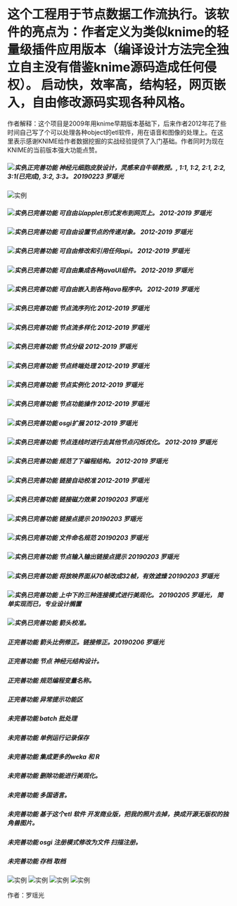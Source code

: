 # 这个工程用于节点数据工作流执行。该软件的亮点为：作者定义为类似knime的轻量级插件应用版本（编译设计方法完全独立自主没有借鉴knime源码造成任何侵权）。 启动快，效率高，结构轻，网页嵌入，自由修改源码实现各种风格。

作者解释：这个项目是2009年用knime早期版本基础下，后来作者2012年花了些时间自己写了个可以处理各种object的etl软件，用在语音和图像的处理上。在这里表示感谢KNIME给作者数据挖掘的实战经验提供了入门基础。作者同时为现在KNIME的当前版本强大功能点赞。

##### ![实例](http://progressed.io/bar/90?title=completed)正完善功能 神经元细胞皮肤设计，灵感来自牛顿教授。, 1:1, 1:2, 2:1, 2:2, 3:1(已完成), 3:2, 3:3。 20190223 罗瑶光
![实例](https://github.com/yaoguangluo/ETL_Unicorn/blob/master/nerocell.jpg)

##### ![实例](http://progressed.io/bar/100?title=completed)已完善功能 可自由以applet形式发布到网页上。 2012-2019 罗瑶光
##### ![实例](http://progressed.io/bar/100?title=completed)已完善功能 可自由设置节点的传递对象。 2012-2019 罗瑶光
##### ![实例](http://progressed.io/bar/100?title=completed)已完善功能 可自由修改和引用任何api。 2012-2019 罗瑶光
##### ![实例](http://progressed.io/bar/100?title=completed)已完善功能 可自由集成各种javaUI组件。 2012-2019 罗瑶光
##### ![实例](http://progressed.io/bar/100?title=completed)已完善功能 可自由嵌入到各种java程序中。 2012-2019 罗瑶光
##### ![实例](http://progressed.io/bar/100?title=completed)已完善功能 节点流序列化 2012-2019 罗瑶光
##### ![实例](http://progressed.io/bar/100?title=completed)已完善功能 节点流多样化 2012-2019 罗瑶光
##### ![实例](http://progressed.io/bar/100?title=completed)已完善功能 节点分级 2012-2019 罗瑶光
##### ![实例](http://progressed.io/bar/100?title=completed)已完善功能 节点终端处理 2012-2019 罗瑶光
##### ![实例](http://progressed.io/bar/100?title=completed)已完善功能 节点实例化 2012-2019 罗瑶光
##### ![实例](http://progressed.io/bar/100?title=completed)已完善功能 节点功能操作 2012-2019 罗瑶光
##### ![实例](http://progressed.io/bar/100?title=completed)已完善功能 osgi扩展 2012-2019 罗瑶光
##### ![实例](http://progressed.io/bar/100?title=completed)已完善功能 节点连线时进行去其他节点闪烁优化。 2012-2019 罗瑶光
##### ![实例](http://progressed.io/bar/100?title=completed)已完善功能 规范了下编程结构。 2012-2019 罗瑶光
##### ![实例](http://progressed.io/bar/100?title=completed)已完善功能 链接自动校准 2012-2019 罗瑶光
##### ![实例](http://progressed.io/bar/100?title=completed)已完善功能 链接磁力效果 20190203 罗瑶光
##### ![实例](http://progressed.io/bar/100?title=completed)已完善功能 链接点提示 20190203 罗瑶光
##### ![实例](http://progressed.io/bar/100?title=completed)已完善功能 文件命名规范 20190203 罗瑶光
##### ![实例](http://progressed.io/bar/100?title=completed)已完善功能 节点输入输出链接点提示 20190203 罗瑶光
##### ![实例](http://progressed.io/bar/100?title=completed)已完善功能 将放映界面从70帧改成32帧，有效滤燥 20190203 罗瑶光
##### ![实例](http://progressed.io/bar/100?title=completed)已完善功能 上中下的三种连接模式进行美观化。 20190205 罗瑶光， 简单实现而已，专业设计搁置
##### ![实例](http://progressed.io/bar/100?title=completed)已完善功能 箭头校准。
##### 正完善功能 箭头比例修正。链接修正。20190206 罗瑶光

##### 正完善功能 节点 神经元结构设计。

##### 正完善功能 规范编程变量名称。
##### 正完善功能 异常提示功能区
##### 未完善功能 batch 批处理
##### 未完善功能 单例运行记录保存
##### 未完善功能 集成更多的weka 和 R 
##### 未完善功能 删除功能进行美观化。
##### 未完善功能 多国语言。
##### 未完善功能 基于这个etl 软件 开发商业版，把我的照片去掉，换成开源无版权的独角兽图片。
##### 未完善功能 osgi 注册模式修改为文件 扫描注册。
##### 未完善功能 存档 取档


![实例](https://github.com/yaoguangluo/ETL-unicorn/blob/master/6.png)
![实例](https://github.com/yaoguangluo/ETL_Unicorn/blob/master/2.jpg)
![实例](https://github.com/yaoguangluo/ETL_Unicorn/blob/master/3.jpg)
![实例](https://github.com/yaoguangluo/ETL_Unicorn/blob/master/nero.jpg)

作者：罗瑶光


